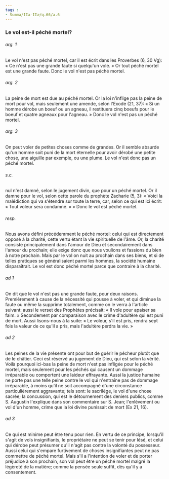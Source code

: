 ```yaml
---
tags : 
- Summa/IIa-IIæ/q.66/a.6
---
```


### Le vol est-il péché mortel?

###### arg. 1
Le vol n'est pas péché mortel, car il est écrit dans les Proverbes (6, 30 Vg): « Ce n'est pas une grande faute si quelqu'un vole. » Or tout péché mortel est une grande faute. Donc le vol n'est pas péché mortel. 

###### arg. 2
La peine de mort est due au péché mortel. Or la loi n'inflige pas la peine de mort pour vol, mais seulement une amende, selon l'Exode (21, 37): « Si un homme dérobe un boeuf ou un agneau, il restituera cinq boeufs pour le boeuf et quatre agneaux pour l'agneau. » Donc le vol n'est pas un péché mortel. 

###### arg. 3
On peut voler de petites choses comme de grandes. Or il semble absurde qu'un homme soit puni de la mort éternelle pour avoir dérobé une petite chose, une aiguille par exemple, ou une plume. Le vol n'est donc pas un péché mortel. 

###### s.c.
nul n'est damné, selon le jugement divin, que pour un péché mortel. Or il damne pour le vol, selon cette parole du prophète Zacharie (5, 3): « Voici la malédiction qui va s'étendre sur toute la terre, car, selon ce qui est ici écrit: « Tout voleur sera condamné. » » Donc le vol est péché mortel. 

###### resp.
Nous avons défini précédemment le péché mortel: celui qui est directement opposé à la charité, cette vertu étant la vie spirituelle de l'âme. Or, la charité consiste principalement dans l'amour de Dieu et secondairement dans l'amour du prochain; elle exige donc que nous voulions et fassions du bien à notre prochain. Mais par le vol on nuit au prochain dans ses biens, et si de telles pratiques se généralisaient parmi les hommes, la société humaine disparaîtrait. Le vol est donc péché mortel parce que contraire à la charité. 

###### ad 1
On dit que le vol n'est pas une grande faute, pour deux raisons. Premièrement à cause de la nécessité qui pousse à voler, et qui diminue la faute ou même la supprime totalement, comme on le verra à l'article suivant: aussi le verset des Prophètes précisait: « Il vole pour apaiser sa faim. » Secondement par comparaison avec le crime d'adultère qui est puni de mort. Aussi lisons-nous à la suite: « Le voleur, s'il est pris, rendra sept fois la valeur de ce qu'il a pris, mais l'adultère perdra la vie. » 

###### ad 2
Les peines de la vie présente ont pour but de guérir le pécheur plutôt que de le châtier. Ceci est réservé au jugement de Dieu, qui est selon la vérité. Voilà pourquoi ici-bas la peine de mort n'est pas infligée pour le péché mortel, mais seulement pour les péchés qui causent un dommage irréparable ou comportent une laideur effrayante. Aussi la justice humaine ne porte pas une telle peine contre le vol qui n'entraîne pas de dommage irréparable, à moins qu'il ne soit accompagné d'une circonstance particulièrement aggravante; tels sont: le sacrilège, le vol d'une chose sacrée; la concussion, qui est le détournement des deniers publics, comme S. Augustin l'explique dans son commentaire sur S. Jean; l'enlèvement ou vol d'un homme, crime que la loi divine punissait de mort (Ex 21, 16). 

###### ad 3
Ce qui est minime peut être tenu pour rien. En vertu de ce principe, lorsqu'il s'agit de vols insignifiants, le propriétaire ne peut se tenir pour lésé, et celui qui dérobe peut présumer qu'il n'agit pas contre la volonté du possesseur. Aussi celui qui s'empare furtivement de choses insignifiantes peut ne pas commettre de péché mortel. Mais s'il a l'intention de voler et de porter préjudice à son prochain, son vol peut être un péché mortel malgré la légèreté de la matière; comme la pensée seule suffit, dès qu'il y a consentement. 

